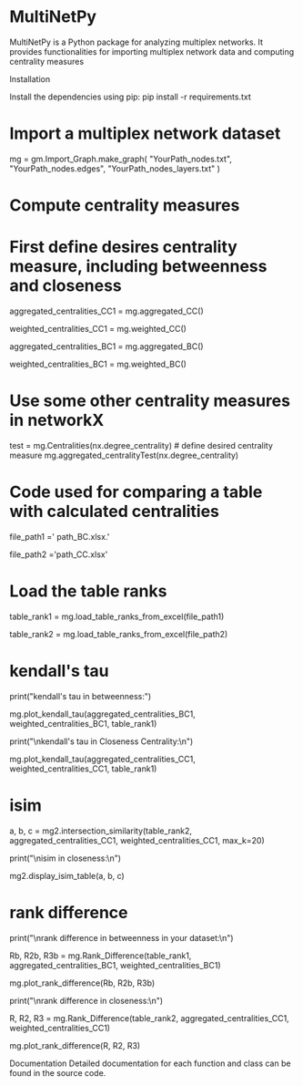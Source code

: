 # MultiNetPy
MultiNetPy is a Python package for analyzing multiplex networks. It provides functionalities for importing multiplex network data and computing centrality measures

Installation

Install the dependencies using pip:
pip install -r requirements.txt

# Import a multiplex network dataset
mg = gm.Import_Graph.make_graph(
    "YourPath_nodes.txt",
    "YourPath_nodes.edges",
    "YourPath_nodes_layers.txt"
)

# Compute centrality measures
# First define desires centrality measure, including betweenness and closeness
aggregated_centralities_CC1 = mg.aggregated_CC()

weighted_centralities_CC1 = mg.weighted_CC()

aggregated_centralities_BC1 = mg.aggregated_BC()

weighted_centralities_BC1 = mg.weighted_BC()

# Use some other centrality measures in networkX
test = mg.Centralities(nx.degree_centrality) # define desired centrality measure
mg.aggregated_centralityTest(nx.degree_centrality)

# Code used for comparing a table with calculated centralities
file_path1 =' path_BC.xlsx.'

file_path2 ='path_CC.xlsx'

# Load the table ranks 
table_rank1 = mg.load_table_ranks_from_excel(file_path1)

table_rank2 = mg.load_table_ranks_from_excel(file_path2)

# kendall's tau
print("kendall's tau in betweenness:")

mg.plot_kendall_tau(aggregated_centralities_BC1, weighted_centralities_BC1, table_rank1)

print("\nkendall's tau in Closeness Centrality:\n")

mg.plot_kendall_tau(aggregated_centralities_CC1, weighted_centralities_CC1, table_rank1)

# isim
a, b, c = mg2.intersection_similarity(table_rank2, aggregated_centralities_CC1, weighted_centralities_CC1, max_k=20)

print("\nisim in closeness:\n")

mg2.display_isim_table(a, b, c)

# rank difference
print("\nrank difference in betweenness in your dataset:\n")

Rb, R2b, R3b = mg.Rank_Difference(table_rank1, aggregated_centralities_BC1, weighted_centralities_BC1)

mg.plot_rank_difference(Rb, R2b, R3b)

print("\nrank difference in closeness:\n")

R, R2, R3 = mg.Rank_Difference(table_rank2, aggregated_centralities_CC1, weighted_centralities_CC1)

mg.plot_rank_difference(R, R2, R3)

Documentation
Detailed documentation for each function and class can be found in the source code.

